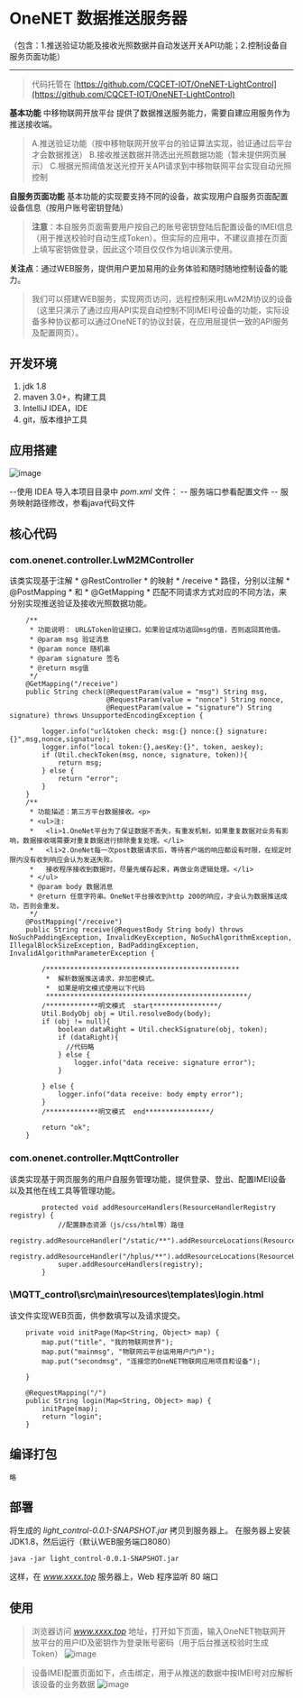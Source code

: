 # OneNET 数据推送服务器
（包含：1.推送验证功能及接收光照数据并自动发送开关API功能；2.控制设备自服务页面功能）

---

> 代码托管在 [https://github.com/CQCET-IOT/OneNET-LightControl](https://github.com/CQCET-IOT/OneNET-LightControl)

**基本功能**
中移物联网开放平台 提供了数据推送服务能力，需要自建应用服务作为推送接收端。
> A.推送验证功能（按中移物联网开放平台的验证算法实现，验证通过后平台才会数据推送）
> B.接收推送数据并筛选出光照数据功能（暂未提供网页展示）
> C.根据光照阈值发送光控开关API请求到中移物联网平台实现自动光照控制

**自服务页面功能**
基本功能的实现要支持不同的设备，故实现用户自服务页面配置设备信息（按用户账号密钥登陆）
> **注意**：本自服务页面需要用户按自己的账号密钥登陆后配置设备的IMEI信息（用于推送校验时自动生成Token）。但实际的应用中，不建议直接在页面上填写密钥做登录，因此这个项目仅仅作为培训演示使用。

**关注点**：通过WEB服务，提供用户更加易用的业务体验和随时随地控制设备的能力。
> 我们可以搭建WEB服务，实现网页访问，远程控制采用LwM2M协议的设备（这里只演示了通过应用API实现自动控制不同IMEI号设备的功能，实际设备多种协议都可以通过OneNET的协议封装，在应用层提供一致的API服务及配置网页）。



## 开发环境
1. jdk 1.8
2. maven 3.0+，构建工具
3. IntelliJ IDEA，IDE
4. git，版本维护工具

## 应用搭建 

![image](https://github.com/CQCET-IOT/OneNET-LightControl/assets/7342641/76982db4-bdfa-4f26-8a19-936644c82d37)

--使用 IDEA 导入本项目目录中 *pom.xml* 文件：
-- 服务端口参看配置文件
-- 服务映射路径修改，参看java代码文件


## 核心代码

### com.onenet.controller.LwM2MController 
该类实现基于注解 * @RestController * 的映射 * /receive * 路径，分别以注解 * @PostMapping * 和 * @GetMapping * 匹配不同请求方式对应的不同方法，来分别实现推送验证及接收光照数据功能。

```
    /**
     * 功能说明： URL&Token验证接口。如果验证成功返回msg的值，否则返回其他值。
     * @param msg 验证消息
     * @param nonce 随机串
     * @param signature 签名
     * @return msg值
     */
    @GetMapping("/receive")
    public String check(@RequestParam(value = "msg") String msg,
                        @RequestParam(value = "nonce") String nonce,
                        @RequestParam(value = "signature") String signature) throws UnsupportedEncodingException {

        logger.info("url&token check: msg:{} nonce:{} signature:{}",msg,nonce,signature);
        logger.info("local token:{},aesKey:{}", token, aeskey);
        if (Util.checkToken(msg, nonce, signature, token)){
            return msg;
        } else {
            return "error";
        }
    }
    /**
     * 功能描述：第三方平台数据接收。<p>
     * <ul>注:
     *   <li>1.OneNet平台为了保证数据不丢失，有重发机制，如果重复数据对业务有影响，数据接收端需要对重复数据进行排除重复处理。</li>
     *   <li>2.OneNet每一次post数据请求后，等待客户端的响应都设有时限，在规定时限内没有收到响应会认为发送失败。
     *   接收程序接收到数据时，尽量先缓存起来，再做业务逻辑处理。</li>
     * </ul>
     * @param body 数据消息
     * @return 任意字符串。OneNet平台接收到http 200的响应，才会认为数据推送成功，否则会重发。
     */
    @PostMapping("/receive")
    public String receive(@RequestBody String body) throws NoSuchPaddingException, InvalidKeyException, NoSuchAlgorithmException, IllegalBlockSizeException, BadPaddingException, InvalidAlgorithmParameterException {

        /************************************************
         *  解析数据推送请求，非加密模式。
         *  如果是明文模式使用以下代码
         **************************************************/
        /*************明文模式  start****************/
        Util.BodyObj obj = Util.resolveBody(body);
        if (obj != null){
            boolean dataRight = Util.checkSignature(obj, token);
            if (dataRight){
              //代码略
            } else {
                logger.info("data receive: signature error");
            }

        } else {
            logger.info("data receive: body empty error");
        }
        /*************明文模式  end****************/

        return "ok";
    }

```
### com.onenet.controller.MqttController 
该类实现基于网页服务的用户自服务管理功能，提供登录、登出、配置IMEI设备以及其他在线工具等管理功能。

```
		protected void addResourceHandlers(ResourceHandlerRegistry registry) {
			//配置静态资源（js/css/html等）路径
			registry.addResourceHandler("/static/**").addResourceLocations(ResourceUtils.CLASSPATH_URL_PREFIX+"/static/");
			registry.addResourceHandler("/hplus/**").addResourceLocations(ResourceUtils.CLASSPATH_URL_PREFIX+"/hplus/");
			super.addResourceHandlers(registry);
		}
```
### \MQTT_control\src\main\resources\templates\login.html
该文件实现WEB页面，供参数填写以及请求提交。

```
    private void initPage(Map<String, Object> map) {
        map.put("title", "我的物联网世界");
        map.put("mainmsg", "物联网云平台运用用户门户");
        map.put("secondmsg", "连接您的OneNET物联网应用项目和设备");

    }

    @RequestMapping("/")
    public String login(Map<String, Object> map) {
        initPage(map);
        return "login";
    }
```

## 编译打包

    略

## 部署

将生成的 *light_control-0.0.1-SNAPSHOT.jar* 拷贝到服务器上。
在服务器上安装 JDK1.8，然后运行（默认WEB服务端口8080）

```
java -jar light_control-0.0.1-SNAPSHOT.jar
```

这样，在 *www.xxxx.top* 服务器上，Web 程序监听 80 端口

## 使用

> 浏览器访问 *www.xxxx.top* 地址，打开如下页面，输入OneNET物联网开放平台的用户ID及密钥作为登录账号密码（用于后台推送校验时生成Token）
![image](https://github.com/CQCET-IOT/OneNET-LightControl/assets/7342641/33855338-4d7f-491c-aca6-a562303231dc)

> 设备IMEI配置页面如下，点击绑定，用于从推送的数据中按IMEI号对应解析该设备的业务数据
![image](https://github.com/CQCET-IOT/OneNET-LightControl/assets/7342641/751973fd-c1b6-4c49-ad85-1a1219bd02c8)


